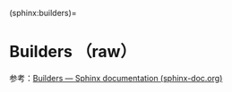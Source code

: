 (sphinx:builders)=
# Builders （raw）

参考：[Builders — Sphinx documentation (sphinx-doc.org)](https://www.sphinx-doc.org/zh_CN/master/usage/builders/index.html)
